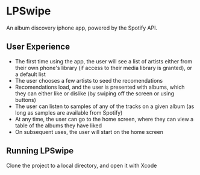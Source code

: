 # LPSwipe
An album discovery iphone app, powered by the Spotify API.

## User Experience
* The first time using the app, the user will see a list of artists either from their own phone's library (if access to their media library is granted), or a default list
* The user chooses a few artists to seed the recomendations
* Recomendations load, and the user is presented with albums, which they can either like or dislike (by swiping off the screen or using buttons)
* The user can listen to samples of any of the tracks on a given album (as long as samples are available from Spotify)
* At any time, the user can go to the home screen, where they can view a table of the albums they have liked
* On subsequent uses, the user will start on the home screen

## Running LPSwipe
Clone the project to a local directory, and open it with Xcode
